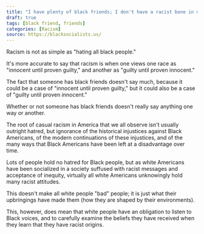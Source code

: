 ```yaml
---
title: "I have plenty of black friends; I don't have a racist bone in my body."
draft: true
tags: [black friend, friends]
categories: [Racism]
source: https://blacksocialists.us/
---
```


Racism is not as simple as "hating all black people."  
  
It's more accurate to say that racism is when one views one race as "innocent until proven guilty," and another as "guilty until proven innocent."  
  
The fact that someone has black friends doesn't say much, because it could be a case of "innocent until proven guilty," but it could also be a case of "guilty until proven innocent."  
  
Whether or not someone has black friends doesn't really say anything one way or another.  
  
The root of casual racism in America that we all observe isn't usually outright hatred, but ignorance of the historical injustices against Black Americans, of the modern continuations of these injustices, and of the many ways that Black Americans have been left at a disadvantage over time.  
  
Lots of people hold no hatred for Black people, but as white Americans have been socialized in a society suffused with racist messages and acceptance of inequity, virtually all white Americans unknowingly hold many racist attitudes.  
  
This doesn't make all white people "bad" people; it is just what their upbringings have made them (how they are shaped by their environments).  
  
This, however, does mean that white people have an obligation to listen to Black voices, and to carefully examine the beliefs they have received when they learn that they have racist origins.

